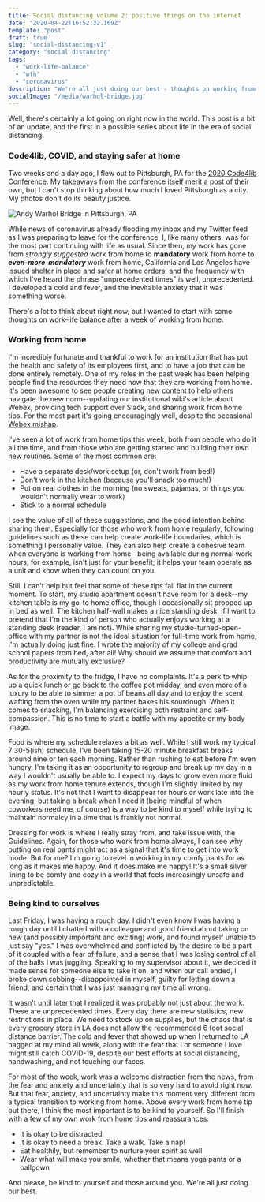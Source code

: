 ```yaml
---
title: Social distancing volume 2: positive things on the internet
date: "2020-04-22T16:52:32.169Z"
template: "post"
draft: true
slug: "social-distancing-v1"
category: "social distancing"
tags:
  - "work-life-balance"
  - "wfh"
  - "coronavirus"
description: "We're all just doing our best - thoughts on working from home and being kind to ourselves"
socialImage: "/media/warhol-bridge.jpg"
---
```


Well, there's certainly a lot going on right now in the world. This post is a bit of an update, and the first in a possible series about life in the era of social distancing.

### Code4lib, COVID, and staying safer at home

Two weeks and a day ago, I flew out to Pittsburgh, PA for the [2020 Code4lib Conference](https://2020.code4lib.org/). My takeaways from the conference itself merit a post of their own, but I can't stop thinking about how much I loved Pittsburgh as a city. My photos don't do its beauty justice.

![Andy Warhol Bridge in Pittsburgh, PA](/media/warhol-bridge.jpg)

While news of coronavirus already flooding my inbox and my Twitter feed as I was preparing to leave for the conference, I, like many others, was for the most part continuing with life as usual. Since then, my work has gone from *strongly suggested* work from home to **mandatory** work from home to ***even-more-mandatory*** work from home, California and Los Angeles have issued shelter in place and safer at home orders, and the frequency with which I've heard the phrase "unprecedented times" is well, unprecedented. I developed a cold and fever, and the inevitable anxiety that it was something worse.

There's a lot to think about right now, but I wanted to start with some thoughts on work-life balance after a week of working from home.

### Working from home

I'm incredibly fortunate and thankful to work for an institution that has put the health and safety of its employees first, and to have a job that can be done entirely remotely. One of my roles in the past week has been helping people find the resources they need now that they are working from home. It's been awesome to see people creating new content to help others navigate the new norm--updating our institutional wiki's article about Webex, providing tech support over Slack, and sharing work from home tips. For the most part it's going encouragingly well, despite the occasional [Webex mishap](https://youtu.be/z_tiqlBFjbk).

I've seen a lot of work from home tips this week, both from people who do it all the time, and from those who are getting started and building their own new routines. Some of the most common are:
- Have a separate desk/work setup (or, don't work from bed!)
- Don't work in the kitchen (because you'll snack too much!)
- Put on real clothes in the morning (no sweats, pajamas, or things you wouldn't normally wear to work)
- Stick to a normal schedule

I see the value of all of these suggestions, and the good intention behind sharing them. Especially for those who work from home regularly, following guidelines such as these can help create work-life boundaries, which is something I personally value. They can also help create a cohesive team when everyone is working from home--being available during normal work hours, for example, isn't just for your benefit; it helps your team operate as a unit and know when they can count on you.

Still, I can't help but feel that some of these tips fall flat in the current moment. To start, my studio apartment doesn't have room for a desk--my kitchen table is my go-to home office, though I occasionally sit propped up in bed as well. The kitchen half-wall makes a nice standing desk, if I want to pretend that I'm the kind of person who actually enjoys working at a standing desk (reader, I am not). While sharing my studio-turned-open-office with my partner is not the ideal situation for full-time work from home, I'm actually doing just fine. I wrote the majority of my college and grad school papers from bed, after all! Why should we assume that comfort and productivity are mutually exclusive?

As for the proximity to the fridge, I have no complaints. It's a perk to whip up a quick lunch or go back to the coffee pot midday, and even more of a luxury to be able to simmer a pot of beans all day and to enjoy the scent wafting from the oven while my partner bakes his sourdough. When it comes to snacking, I'm balancing exercising both restraint and self-compassion. This is no time to start a battle with my appetite or my body image.

Food is where my schedule relaxes a bit as well. While I still work my typical 7:30-5(ish) schedule, I've been taking 15-20 minute breakfast breaks around nine or ten each morning. Rather than rushing to eat before I'm even hungry, I'm taking it as an opportunity to regroup and break up my day in a way I wouldn't usually be able to. I expect my days to grow even more fluid as my work from home tenure extends, though I'm slightly limited by my hourly status. It's not that I want to disappear for hours or work late into the evening, but taking a break when I need it (being mindful of when coworkers need me, of course) is a way to be kind to myself while trying to maintain normalcy in a time that is frankly not normal.

Dressing for work is where I really stray from, and take issue with, the Guidelines. Again, for those who work from home always, I can see why putting on real pants might act as a signal that it's time to get into work mode. But for me? I'm going to revel in working in my comfy pants for as long as it makes me happy. And it does make me happy! It's a small silver lining to be comfy and cozy in a world that feels increasingly unsafe and unpredictable.

### Being kind to ourselves

Last Friday, I was having a rough day. I didn't even know I was having a rough day until I chatted with a colleague and good friend about taking on new (and possibly important and exciting) work, and found myself unable to just say "yes." I was overwhelmed and conflicted by the desire to be a part of it coupled with a fear of failure, and a sense that I was losing control of all of the balls I was juggling. Speaking to my supervisor about it, we decided it made sense for someone else to take it on, and when our call ended, I broke down sobbing--disappointed in myself, guilty for letting down a friend, and certain that I was just managing my time all wrong.

It wasn't until later that I realized it was probably not just about the work. These are unprecedented times. Every day there are new statistics, new restrictions in place. We need to stock up on supplies, but the chaos that is every grocery store in LA does not allow the recommended 6 foot social distance barrier. The cold and fever that showed up when I returned to LA nagged at my mind all week, along with the fear that I or someone I love might still catch COVID-19, despite our best efforts at social distancing, handwashing, and not touching our faces.

For most of the week, work was a welcome distraction from the news, from the fear and anxiety and uncertainty that is so very hard to avoid right now. But that fear, anxiety, and uncertainty make this moment very different from a typical transition to working from home. Above every work from home tip out there, I think the most important is to be kind to yourself. So I'll finish with a few of my own work from home tips and reassurances:
- It is okay to be distracted
- It is okay to need a break. Take a walk. Take a nap!
- Eat healthily, but remember to nurture your spirit as well
- Wear what will make you smile, whether that means yoga pants or a ballgown

And please, be kind to yourself and those around you. We're all just doing our best.
